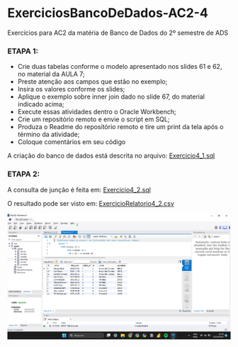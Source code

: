 # ExerciciosBancoDeDados-AC2-4
Exercícios para AC2 da matéria de Banco de Dados do 2º semestre de ADS

### ETAPA 1:

* Crie duas tabelas conforme o modelo apresentado nos slides 61 e 62, no material da AULA 7;
* Preste atenção aos campos que estão no exemplo;
* Insira os valores conforme os slides;
* Aplique o exemplo sobre inner join dado no slide 67, do material indicado acima;
* Execute essas atividades dentro o Oracle Workbench;
* Crie um repositório remoto e envie o script em SQL;
* Produza o Readme do repositório remoto e tire um print da tela após o término da atividade;
* Coloque comentários em seu código

A criação do banco de dados está descrita no arquivo: [Exercicio4_1.sql](https://github.com/YasminBrazASilva/ExerciciosBancoDeDados-AC2-4/blob/main/Exercicio4_1.sql)


### ETAPA 2:

A consulta de junção é feita em: [Exercicio4_2.sql](https://github.com/YasminBrazASilva/ExerciciosBancoDeDados-AC2-4/blob/main/Exercicio4_2.sql)

O resultado pode ser visto em: [ExercicioRelatorio4_2.csv](https://github.com/YasminBrazASilva/ExerciciosBancoDeDados-AC2-4/blob/main/ExercicioRelatorio4_2.csv)

![ExercicioTela4_2](https://github.com/YasminBrazASilva/ExerciciosBancoDeDados-AC2-4/blob/main/ExercicioTela4_2.png)
